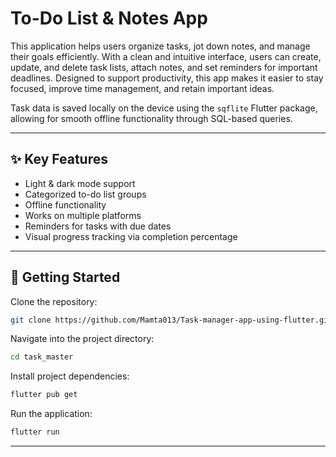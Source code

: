 # To-Do List & Notes App

This application helps users organize tasks, jot down notes, and manage their goals efficiently. With a clean and intuitive interface, users can create, update, and delete task lists, attach notes, and set reminders for important deadlines. Designed to support productivity, this app makes it easier to stay focused, improve time management, and retain important ideas.

Task data is saved locally on the device using the `sqflite` Flutter package, allowing for smooth offline functionality through SQL-based queries.

---

## ✨ Key Features

- Light & dark mode support  
- Categorized to-do list groups  
- Offline functionality  
- Works on multiple platforms  
- Reminders for tasks with due dates  
- Visual progress tracking via completion percentage

---

## 🚀 Getting Started

Clone the repository:

```bash
git clone https://github.com/Mamta013/Task-manager-app-using-flutter.git
```

Navigate into the project directory:

```bash
cd task_master
```

Install project dependencies:

```bash
flutter pub get
```

Run the application:

```bash
flutter run
```

---
